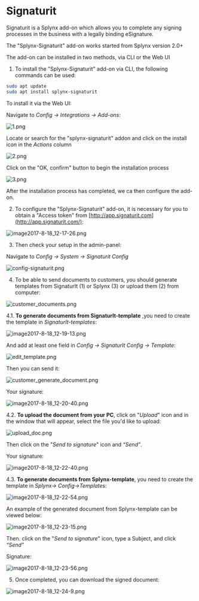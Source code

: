Signaturit
==========

Signaturit is a Splynx add-on which allows you to complete any signing processes in the business with a legally binding eSignature.

The "Splynx-Signaturit" add-on works started from Splynx version 2.0+  

The add-on can be installed in two methods, via CLI or the Web UI

1. To install the "Splynx-Signaturit" add-on via CLI, the following commands can be used:

```bash
sudo apt update
sudo apt install splynx-signaturit
```
To install it via the Web UI:

Navigate to *Config -> Integrations -> Add-ons:*

![1.png](1.png)

Locate or search for the "splynx-signaturit" addon and click on the install icon in the *Actions* column

![2.png](2.png)

Click on the "OK, confirm" button to begin the installation process

![3.png](3.png)

After the installation process has completed, we ca then configure the add-on.


2. To configure the "Splynx-Signaturit" add-on, it is necessary for you to obtain a "Access token" from [http://app.signaturit.com](http://app.signaturit.com/):

![image2017-8-18_12-17-26.png](image2017-8-18_12-17-26.png)

3. Then check your setup in the admin-panel:

Navigate to _Config -> System -> Signaturit Config_

![config-signaturit.png](config-signaturit.png)

4. To be able to send documents to customers, you should generate templates from SignaturIt (1) or Splynx (3) or upload them (2) from computer:

![customer_documents.png](customer_documents.png)

4.1. **To generate documents from SignaturIt-template** ,you need to create the template in _SignaturIt-templates_:

![image2017-8-18_12-19-13.png](image2017-8-18_12-19-13.png)

And add at least one field in _Config → SignaturIt Config → Template_:

![edit_template.png](edit_template.png)

Then you can send it:

![customer_generate_document.png](customer_generate_document.png)

Your signature:

![image2017-8-18_12-20-40.png](image2017-8-18_12-20-40.png)

4.2. **To upload the document from your PC**, click on "_Upload_" icon and in the window that will appear, select the file you'd like to upload:

![upload_doc.png](upload_doc.png)

Then click on the "_Send to signature_" icon and _“Send”_.

Your signature:

![image2017-8-18_12-22-40.png](image2017-8-18_12-22-40.png)

4.3. **To generate documents from Splynx-template**, you need to create the template in _Splynx-> Config->Templates_:

![image2017-8-18_12-22-54.png](image2017-8-18_12-22-54.png)

An example of the generated document from Splynx-template can be viewed below:

![image2017-8-18_12-23-15.png](image2017-8-18_12-23-15.png)

Then. click on the "_Send to signature_" icon, type a Subject, and click _“Send”_

Signature:

![image2017-8-18_12-23-56.png](image2017-8-18_12-23-56.png)

5. Once completed, you can download the signed document:

![image2017-8-18_12-24-9.png](image2017-8-18_12-24-9.png)
